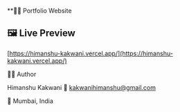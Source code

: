 **🧑‍🚀 Portfolio Website 

## 🖼️ Live Preview

[https://himanshu-kakwani.vercel.app/](https://himanshu-kakwani.vercel.app/)

🧑‍💻 Author

Himanshu Kakwani
📧 kakwanihimanshu@gmail.com

📍 Mumbai, India